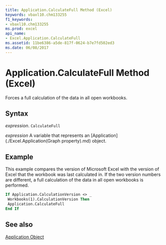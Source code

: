 ```yaml
---
title: Application.CalculateFull Method (Excel)
keywords: vbaxl10.chm133255
f1_keywords:
- vbaxl10.chm133255
ms.prod: excel
api_name:
- Excel.Application.CalculateFull
ms.assetid: 11be6386-a5de-817f-0624-b7e7fd502ed3
ms.date: 06/08/2017
---
```



# Application.CalculateFull Method (Excel)

Forces a full calculation of the data in all open workbooks.


## Syntax

 _expression_. `CalculateFull`

 _expression_ A variable that represents an [Application](./Excel.Application(Graph property).md) object.


## Example

This example compares the version of Microsoft Excel with the version of Excel that the workbook was last calculated in. If the two version numbers are different, a full calculation of the data in all open workbooks is performed.


```vb
If Application.CalculationVersion <> _ 
 Workbooks(1).CalculationVersion Then 
 Application.CalculateFull 
End If
```


## See also


[Application Object](Excel.Application(objec).md)


